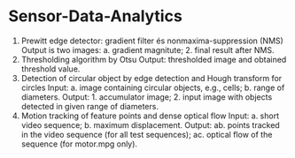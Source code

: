 # Sensor-Data-Analytics
1. Prewitt edge detector: gradient filter és nonmaxima-suppression (NMS) Output is two images: 
  a. gradient magnitute; 2. final result after NMS.
2. Thresholding algorithm by Otsu Output: thresholded image and obtained threshold value.  
3. Detection of circular object by edge detection and Hough transform for circles Input: 
  a. image containing circular objects, e.g., cells;
  b. range of diameters. Output: 1. accumulator image; 2. input image with objects detected in given range of diameters. 
4. Motion tracking of feature points and dense optical flow Input: 
  a. short video sequence;
  b. maximum displacement. Output: 
    ab. points tracked in the video sequence (for all test sequences); 
    ac. optical flow of the sequence (for motor.mpg only).
